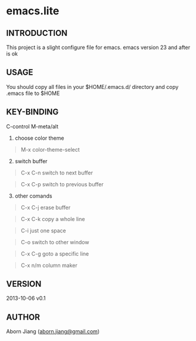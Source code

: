 emacs.lite
==========

## INTRODUCTION
This project is a slight configure file for emacs.
emacs version 23 and after is ok

## USAGE
You should copy all files in your $HOME/.emacs.d/ directory
and copy .emacs file to $HOME

## KEY-BINDING
C-control
M-meta/alt

1. choose color theme
> M-x color-theme-select

2. switch buffer 
> C-x C-n  switch to next buffer

> C-x C-p  switch to previous buffer

3. other comands
> C-x C-j  erase buffer

> C-x C-k  copy a whole line

> C-i      just one space

> C-o      switch to other window

> C-x C-g  goto a specific line

> C-x n/m  column maker

## VERSION
2013-10-06 v0.1

## AUTHOR
Aborn Jiang (aborn.jiang@gmail.com)

